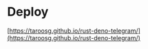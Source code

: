 # Deploy

[https://taroosg.github.io/rust-deno-telegram/](https://taroosg.github.io/rust-deno-telegram/)
